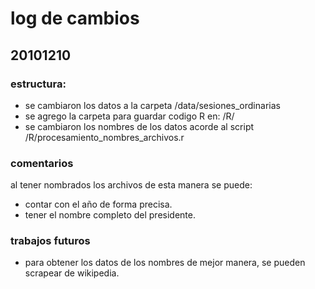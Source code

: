 # log de cambios

## 20101210

### estructura:

- se cambiaron los datos a la carpeta <proyecto>/data/sesiones_ordinarias
- se agrego la carpeta para guardar codigo R en:  <proyecto>/R/ 
- se cambiaron los nombres de los datos acorde al script  <proyecto>/R/procesamiento_nombres_archivos.r

### comentarios

al tener nombrados los archivos de esta manera se puede:

- contar con el año de forma precisa.
- tener el nombre completo del presidente.

### trabajos futuros

- para obtener los datos de los nombres de mejor manera, se pueden scrapear de wikipedia.
